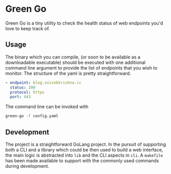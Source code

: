 # Green Go

Green Go is a tiny utility to check the health status of web endpoints you'd love to keep
track of.

## Usage

The binary which you can compile, (or soon to be available as a downloadable executable) should
be executed with one additional command line argument to provide the list of endpoints that you
wish to monitor. The structure of the yaml is pretty straightforward.

```yaml
- endpoint: blog.svivekkrishna.cc
  status: 200
  protocol: https   
  port: 443 
```

The command line can be invoked with

```bash
green-go -f config.yaml
```

## Development

The project is a straightforward GoLang project. In the pursuit of supporting both a CLI and a 
library which could be then used to build a web interface, the main logic is abstracted into `lib`
and the CLI aspects in `cli`. A `makefile` has been made available to support with the commonly
used commands during development.